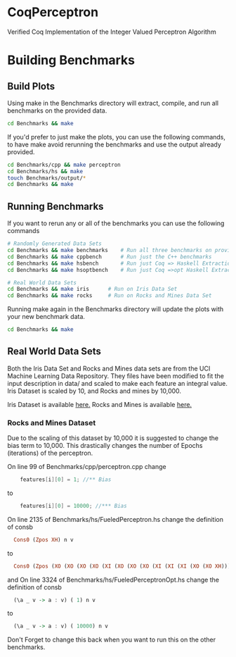 # CoqPerceptron
Verified Coq Implementation of the Integer Valued Perceptron Algorithm

# Building Benchmarks

## Build Plots

Using make in the Benchmarks directory will extract, compile, and run all benchmarks on the
provided data.

```Bash
cd Benchmarks && make
```

If you'd prefer to just make the plots, you can use the following commands, to have make
avoid rerunning the benchmarks and use the output already provided.

```Bash
cd Benchmarks/cpp && make perceptron
cd Benchmarks/hs && make
touch Benchmarks/output/*
cd Benchmarks && make
```

## Running Benchmarks

If you want to rerun any or all of the benchmarks you can use the following commands

```Bash
# Randomly Generated Data Sets
cd Benchmarks && make benchmarks	# Run all three benchmarks on provided data
cd Benchmarks && make cppbench		# Run just the C++ benchmarks
cd Benchmarks && make hsbench		# Run just Coq => Haskell Extraction
cd Benchmarks && make hsoptbench	# Run just Coq =>opt Haskell Extraction

# Real World Data Sets
cd Benchmarks && make iris		# Run on Iris Data Set
cd Benchmarks && make rocks		# Run on Rocks and Mines Data Set
```

Running make again in the Benchmarks directory will update the plots with your new
benchmark data.

```Bash
cd Benchmarks && make
```

## Real World Data Sets

Both the Iris Data Set and Rocks and Mines data sets are from the UCI Machine Learning
Data Repository. They files have been modified to fit the input description in data/ and
scaled to make each feature an integral value. Iris Dataset is scaled by 10, and Rocks and
mines by 10,000.

Iris Dataset is available [here.](https://archive.ics.uci.edu/ml/datasets/Iris)
Rocks and Mines is available [here.](https://archive.ics.uci.edu/ml/datasets/Connectionist+Bench+%28Sonar,+Mines+vs.+Rocks%29)

### Rocks and Mines Dataset
Due to the scaling of this dataset by 10,000 it is suggested to change the bias term
to 10,000. This drastically changes the number of Epochs (iterations) of the perceptron.

On line 99 of Benchmarks/cpp/perceptron.cpp change
```C++
    features[i][0] = 1; //** Bias
```
to
```C++
    features[i][0] = 10000; //*** Bias
```

On line 2135 of Benchmarks/hs/FueledPerceptron.hs change the definition of consb
```Haskell
  Cons0 (Zpos XH) n v
```
to
```Haskell
  Cons0 (Zpos (XO (XO (XO (XO (XI (XO (XO (XO (XI (XI (XI (XO (XO XH)))))))))))))) n v
```

and On line 3324 of Benchmarks/hs/FueledPerceptronOpt.hs change the definition of consb
```Haskell
  (\a _ v -> a : v) ( 1) n v
```
to
```Haskell
  (\a _ v -> a : v) ( 10000) n v
```

Don't Forget to change this back when you want to run this on the other benchmarks.
